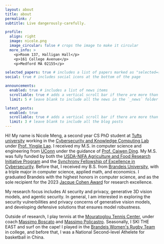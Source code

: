 ```yaml
---
layout: about
title: about
permalink: /
subtitle: Live dangerously-carefully. 

profile:
  align: right
  image: nicole.png
  image_circular: false # crops the image to make it circular
  more_info: >
    <p>Room 137, Halligan Hall</p>
    <p>161 College Avenue</p>
    <p>Medford MA 02155</p>

selected_papers: true # includes a list of papers marked as "selected={true}"
social: true # includes social icons at the bottom of the page

announcements:
  enabled: true # includes a list of news items
  scrollable: true # adds a vertical scroll bar if there are more than 3 news items
  limit: 5 # leave blank to include all the news in the `_news` folder

latest_posts:
  enabled: true
  scrollable: true # adds a vertical scroll bar if there are more than 3 new posts items
  limit: 3 # leave blank to include all the blog posts
---
```

Hi! My name is Nicole Meng, a second year CS PhD student at [Tufts university](https://www.tufts.edu/) working in the [Cybersecurity and Knowledge Computing Lab](https://laogroup.ece.tufts.edu/) under [Prof. Yingjie Lao](https://engineering.tufts.edu/cs/people/faculty/yingjie-lao). I received my M.S. in computer science and engineering from [UConn](https://uconn.edu/) under the guidance of [Prof. Caiwen Ding](https://caiwending.github.io/web/home.html). My M.S. was fully funded by both the [USDA-NIFA Agriculture and Food Research Initiative Program](https://www.nifa.usda.gov/grants/programs/agriculture-food-research-initiative) and the [Synchrony Fellowship of Excellence in Cybersecurity](https://cacc.engr.uconn.edu/about/centers/synchrony/). Before that, I received my B.S. from [Brandeis University](https://www.brandeis.edu/), with a triple major in computer science, applied math, and economics. I graduated Brandeis with the highest honors in computer science, and as the sole recipient for the 2023 [Jacque Cohen Award](https://www.brandeis.edu/computer-science/undergraduate/jacques_cohen.html) for research excellence.

My research focus includes AI security and privacy, generative 3D vision models, and agentic security. In general, I am interested in exploring the security vulnerbilities and privacy concerns of generative vision models, and developing defensive solutions that ensures model robustness. 

Outside of research, I play tennis at the [Mouratoglou Tennis
Center](https://www.mouratoglou.com/en/international/boston/), under coach [Massimo Boscato](https://en.wikipedia.org/wiki/Massimo_Boscatto) and [Massimo Policastro](https://www.linkedin.com/in/massimo-policastro-17b4b979/). Seasonally, I SKI THE EAST and surf on the cape! I played in the [Brandeis Women's Rugby Team](https://campusgroups.brandeis.edu/womensrugby/home/) in college, and before that, I was a National Second-level Athelete for basketball in China. 
